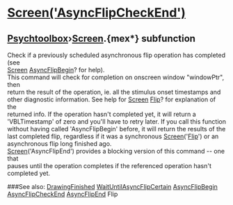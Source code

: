 # [Screen('AsyncFlipCheckEnd')](Screen-AsyncFlipCheckEnd) 
## [Psychtoolbox](Pyschtoolbox)&#8250;[Screen](Screen).{mex*} subfunction


Check if a previously scheduled asynchronous flip operation has completed (see  
[Screen](Screen) [AsyncFlipBegin](AsyncFlipBegin)? for help).  
This command will check for completion on onscreen window "windowPtr", then  
return the result of the operation, ie. all the stimulus onset timestamps and  
other diagnostic information. See help for [Screen](Screen) [Flip](Flip)? for explanation of the  
returned info. If the operation hasn't completed yet, it will return a  
'VBLTimestamp' of zero and you'll have to retry later. If you call this function  
without having called 'AsyncFlipBegin' before, it will return the results of the  
last completed flip, regardless if it was a synchronous [Screen](Screen)('[Flip](Flip)') or an  
asynchronous flip long finished ago.  
[Screen](Screen)('AsyncFlipEnd') provides a blocking version of this command -- one that  
pauses until the operation completes if the referenced operation hasn't  
completed yet.  


###See also:
[DrawingFinished](Screen-DrawingFinished) [WaitUntilAsyncFlipCertain](Screen-WaitUntilAsyncFlipCertain) [AsyncFlipBegin](Screen-AsyncFlipBegin) [AsyncFlipCheckEnd](Screen-AsyncFlipCheckEnd) [AsyncFlipEnd](Screen-AsyncFlipEnd) Flip
